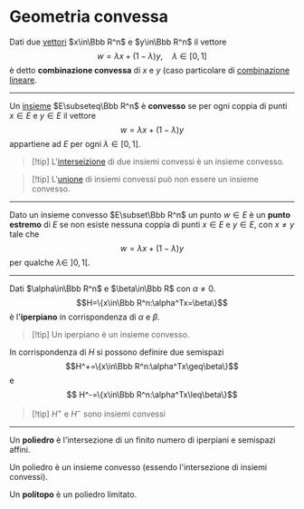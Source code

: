 # Geometria convessa

Dati due [vettori](vettore) $x\in\Bbb R^n$ e $y\in\Bbb R^n$ il vettore $$w=\lambda x+(1-\lambda)y,\quad \lambda\in[0,1]$$ è detto **combinazione convessa** di $x$ e $y$ (caso particolare di [combinazione lineare](combinazione-lineare).

---

Un [insieme](insiemi) $E\subseteq\Bbb R^n$  è **convesso** se per ogni coppia di punti $x\in E$ e $y\in E$ il vettore $$w=\lambda x+(1-\lambda) y$$ appartiene ad $E$ per ogni $\lambda\in [0,1]$.

> [!tip] L'[interseizione](intersezione-di-insiemi) di due insiemi convessi è un insieme convesso.

> [!tip] L'[unione](unione-insiemi) di insiemi convessi può non essere un insieme convesso.

---

Dato un insieme convesso $E\subset\Bbb R^n$ un punto $w\in E$ è un **punto estremo** di $E$ se non esiste nessuna coppia di punti $x\in E$ e $y\in E$, con $x\neq y$ tale che $$w=\lambda x + (1-\lambda)y$$ per qualche $\lambda\in\ ]0,1[$.

---

Dati $\alpha\in\Bbb R^n$ e $\beta\in\Bbb R$ con $\alpha\neq 0$. $$H=\{x\in\Bbb R^n:\alpha^Tx=\beta\}$$ è l'**iperpiano** in corrispondenza di $\alpha$ e $\beta$.

> [!tip] Un iperpiano è un insieme convesso.

In corrispondenza di $H$ si possono definire due semispazi $$H^+=\{x\in\Bbb R^n:\alpha^Tx\geq\beta\}$$ e $$ H^-=\{x\in\Bbb R^n:\alpha^Tx\leq\beta\}$$

> [!tip] $H^+$ e $H^-$ sono insiemi convessi

---

Un **poliedro** è l'intersezione di un finito numero di iperpiani e semispazi affini.

Un poliedro è un insieme convesso (essendo l'intersezione di insiemi convessi).

Un **politopo** è un poliedro limitato.
